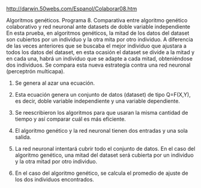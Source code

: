 http://darwin.50webs.com/Espanol/Colaborar08.htm

Algoritmos genéticos. Programa 8. Comparativa entre algoritmo genético colaborativo y red neuronal ante datasets de doble variable independiente
En esta prueba, en algoritmos genéticos, la mitad de los datos del dataset son cubiertos por un individuo y la otra mita por otro individuo. A diferencia de las veces anteriores que se buscaba el mejor individuo que ajustara a todos los datos del dataset, en esta ocasión el dataset se divide a la mitad y en cada una, habrá un individuo que se adapte a cada mitad, obteniéndose dos individuos. Se compara esta nueva estrategia contra una red neuronal (perceptrón multicapa).

1. Se genera al azar una ecuación.

2. Esta ecuación genera un conjunto de datos (dataset) de tipo Q=F(X,Y), es decir, doble variable independiente y una variable dependiente.

3. Se reescribieron los algoritmos para que usaran la misma cantidad de tiempo y así comparar cuál es más eficiente.

4. El algoritmo genético y la red neuronal tienen dos entradas y una sola salida.

5. La red neuronal intentará cubrir todo el conjunto de datos. En el caso del algoritmo genético, una mitad del dataset será cubierta por un individuo y la otra mitad por otro individuo.

6. En el caso del algoritmo genético, se calcula el promedio de ajuste de los dos individuos encontrados.
